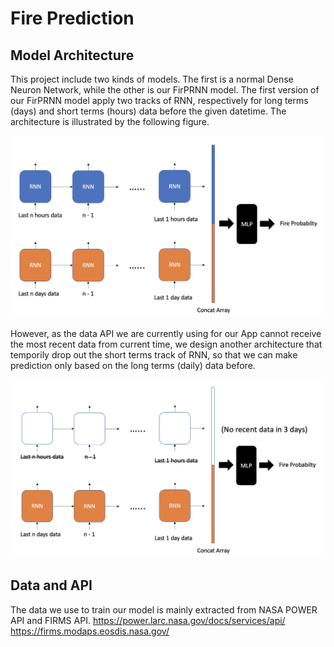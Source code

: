 # Fire Prediction

## Model Architecture
This project include two kinds of models. The first is a normal Dense Neuron Network, while the other is our FirPRNN model. The first version of our FirPRNN model apply two tracks of RNN, respectively for long terms (days) and short terms (hours) data before the given datetime. The architecture is illustrated by the following figure.  

![alt text](https://github.com/daniel0321forever/fire_prediction/blob/main/plots/FirPRNN.png)  

However, as the data API we are currently using for our App cannot receive the most recent data from current time, we design another architecture that temporily drop out the short terms track of RNN, so that we can make prediction only based on the long terms (daily) data before.  

![alt text](https://github.com/daniel0321forever/fire_prediction/blob/main/plots/normalRNN.png)  

## Data and API
The data we use to train our model is mainly extracted from NASA POWER API and FIRMS API.
https://power.larc.nasa.gov/docs/services/api/
https://firms.modaps.eosdis.nasa.gov/

